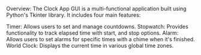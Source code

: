 Overview:
The Clock App GUI is a multi-functional application built using Python's Tkinter library. It includes four main features:

Timer: Allows users to set and manage countdowns.
Stopwatch: Provides functionality to track elapsed time with start, and stop options.
Alarm: Allows users to set alarms for specific times with a chime when it's finished.
World Clock: Displays the current time in various global time zones.

